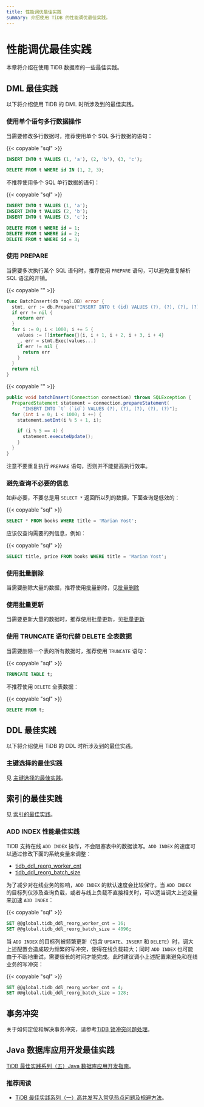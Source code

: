 ```yaml
---
title: 性能调优最佳实践
summary: 介绍使用 TiDB 的性能调优最佳实践。
---
```


# 性能调优最佳实践

本章将介绍在使用 TiDB 数据库的一些最佳实践。

## DML 最佳实践

以下将介绍使用 TiDB 的 DML 时所涉及到的最佳实践。

### 使用单个语句多行数据操作

当需要修改多行数据时，推荐使用单个 SQL 多行数据的语句：

{{< copyable "sql" >}}

```sql
INSERT INTO t VALUES (1, 'a'), (2, 'b'), (3, 'c');

DELETE FROM t WHERE id IN (1, 2, 3);
```

不推荐使用多个 SQL 单行数据的语句：

{{< copyable "sql" >}}

```sql
INSERT INTO t VALUES (1, 'a');
INSERT INTO t VALUES (2, 'b');
INSERT INTO t VALUES (3, 'c');

DELETE FROM t WHERE id = 1;
DELETE FROM t WHERE id = 2;
DELETE FROM t WHERE id = 3;
```

### 使用 PREPARE

当需要多次执行某个 SQL 语句时，推荐使用 `PREPARE` 语句，可以避免重复解析 SQL 语法的开销。

<SimpleTab>
<div label="Golang">

{{< copyable "" >}}

```go
func BatchInsert(db *sql.DB) error {
  stmt, err := db.Prepare("INSERT INTO t (id) VALUES (?), (?), (?), (?), (?)")
  if err != nil {
    return err
  }
  for i := 0; i < 1000; i += 5 {
    values := []interface{}{i, i + 1, i + 2, i + 3, i + 4}
    _, err = stmt.Exec(values...)
    if err != nil {
      return err
    }
  }
  return nil
}
```

</div>

<div label="Java">

{{< copyable "" >}}

```java
public void batchInsert(Connection connection) throws SQLException {
  PreparedStatement statement = connection.prepareStatement(
      "INSERT INTO `t` (`id`) VALUES (?), (?), (?), (?), (?)");
  for (int i = 0; i < 1000; i ++) {
    statement.setInt(i % 5 + 1, i);

    if (i % 5 == 4) {
      statement.executeUpdate();
    }
  }
}
```

</div>
</SimpleTab>

注意不要重复执行 `PREPARE` 语句，否则并不能提高执行效率。

### 避免查询不必要的信息

如非必要，不要总是用 `SELECT *` 返回所以列的数据，下面查询是低效的：

{{< copyable "sql" >}}

```sql
SELECT * FROM books WHERE title = 'Marian Yost';
```

应该仅查询需要的列信息，例如：

{{< copyable "sql" >}}

```sql
SELECT title, price FROM books WHERE title = 'Marian Yost';
```

### 使用批量删除

当需要删除大量的数据，推荐使用批量删除，见[批量删除](/develop/dev-delete-data.md#批量删除)

### 使用批量更新

当需要更新大量的数据时，推荐使用批量更新，见[批量更新](/develop/dev-update-data.md#批量更新)

### 使用 TRUNCATE 语句代替 DELETE 全表数据

当需要删除一个表的所有数据时，推荐使用 `TRUNCATE` 语句：

{{< copyable "sql" >}}

```sql
TRUNCATE TABLE t;
```

不推荐使用 `DELETE` 全表数据：

{{< copyable "sql" >}}

```sql
DELETE FROM t;
```

## DDL 最佳实践

以下将介绍使用 TiDB 的 DDL 时所涉及到的最佳实践。

### 主键选择的最佳实践

见 [主键选择的最佳实践](/develop/dev-create-table.md#主键选择的最佳实践)。

## 索引的最佳实践

见 [索引的最佳实践](/develop/dev-index-best-practice.md)。

### ADD INDEX 性能最佳实践

TiDB 支持在线 `ADD INDEX` 操作，不会阻塞表中的数据读写。`ADD INDEX` 的速度可以通过修改下面的系统变量来调整：

- [tidb_ddl_reorg_worker_cnt](/system-variables.md#tidb_ddl_reorg_worker_cnt)
- [tidb_ddl_reorg_batch_size](/system-variables.md#tidb_ddl_reorg_batch_size)

为了减少对在线业务的影响，`ADD INDEX` 的默认速度会比较保守。当 `ADD INDEX` 的目标列仅涉及查询负载，或者与线上负载不直接相关时，可以适当调大上述变量来加速 `ADD INDEX`：

{{< copyable "sql" >}}

```sql
SET @@global.tidb_ddl_reorg_worker_cnt = 16;
SET @@global.tidb_ddl_reorg_batch_size = 4096;
```

当 `ADD INDEX` 的目标列被频繁更新（包含 `UPDATE`、`INSERT` 和 `DELETE`）时，调大上述配置会造成较为频繁的写冲突，使得在线负载较大；同时 `ADD INDEX` 也可能由于不断地重试，需要很长的时间才能完成。此时建议调小上述配置来避免和在线业务的写冲突：

{{< copyable "sql" >}}

```sql
SET @@global.tidb_ddl_reorg_worker_cnt = 4;
SET @@global.tidb_ddl_reorg_batch_size = 128;
```

## 事务冲突

关于如何定位和解决事务冲突，请参考[TiDB 锁冲突问题处理](/troubleshoot-lock-conflicts.md)。

## Java 数据库应用开发最佳实践

[TiDB 最佳实践系列（五）Java 数据库应用开发指南](https://pingcap.com/zh/blog/best-practice-java)。

### 推荐阅读

- [TiDB 最佳实践系列（一）高并发写入常见热点问题及规避方法](https://pingcap.com/zh/blog/tidb-in-high-concurrency-scenarios)。
